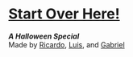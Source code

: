 # [Start Over Here!](home.md)

**_A Halloween Special_**  
Made by [Ricardo](https://github.com/ricardojrt6565), [Luis](https://github.com/luism6058), and [Gabriel](https://github.com/gabrielc0464)


